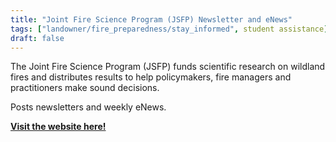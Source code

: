 ```yaml
---
title: "Joint Fire Science Program (JSFP) Newsletter and eNews"
tags: ["landowner/fire_preparedness/stay_informed", student assistance]
draft: false
---
```


The Joint Fire Science Program (JSFP) funds scientific research on wildland fires and distributes results to help policymakers, fire managers and practitioners make sound decisions. 

Posts newsletters and weekly eNews.

[**Visit the website here!**](https://firescience.gov/ords/prd/jf_jfsp/jf_jfsp/r/jfspublic/home)

